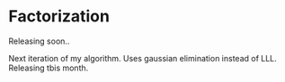 # Factorization
Releasing soon..

Next iteration of my algorithm. Uses gaussian elimination instead of LLL. Releasing tbis month.
